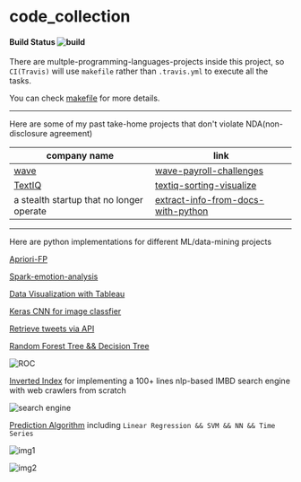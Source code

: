 # code_collection 

#### Build Status ![build](https://api.travis-ci.org/Allianzcortex/code_collection.svg?branch=master)

There are multple-programming-languages-projects inside this project, so `CI(Travis)` will use `makefile` rather than `.travis.yml` to execute all the tasks.

You can check [makefile](makefile) for more details.

---

Here are some of my past take-home projects that don't violate NDA(non-disclosure agreement)

| company name | link |
|--------------|------|
| [wave](https://www.waveapps.com/) | [wave-payroll-challenges](./wave-hq-take-home-projects/)   |
| [TextIQ](https://www.relativity.com/data-solutions/textiq/)       | [textiq-sorting-visualize](./textiq-takehome-project/)    |
| a stealth startup that no longer operate   | [extract-info-from-docs-with-python](./stealth-xml-windows-docx-conversion/)    |


---

Here are python implementations for different ML/data-mining projects

[Apriori-FP](Machine-Learning-Code-Base/Apriori-FP)

[Spark-emotion-analysis](Machine-Learning-Code-Base/bigdata)

[Data Visualization with Tableau](Machine-Learning-Code-Base/BI_Tableau)

[Keras CNN for image classfier](Machine-Learning-Code-Base/keras_cnn.py) 

[Retrieve tweets via API](Machine-Learning-Code-Base/twitter_news.py)

[Random Forest Tree && Decision Tree](Machine-Learning-Code-Base/Decision-Tree)

![ROC](Machine-Learning-Code-Base/Decision-Tree/factor.png)


[Inverted Index](Machine-Learning-Code-Base/build_search_engine.py) for implementing a 100+ lines nlp-based IMBD search engine with web crawlers from scratch

![search engine](Machine-Learning-Code-Base/build_search_engine.png)

[Prediction Algorithm](Machine-Learning-Code-Base/prediction) including `Linear Regression && SVM && NN && Time Series`

![img1](Machine-Learning-Code-Base/prediction/screenshots/1-4-1.png)

![img2](Machine-Learning-Code-Base/prediction/screenshots/2-4.png)






